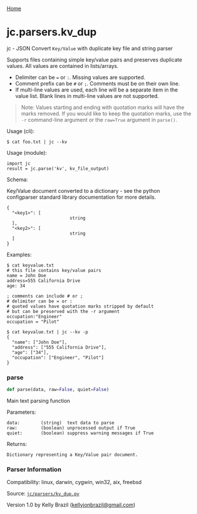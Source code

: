 [Home](https://kellyjonbrazil.github.io/jc/)
<a id="jc.parsers.kv_dup"></a>

# jc.parsers.kv\_dup

jc - JSON Convert `Key/Value` with duplicate key file and string parser

Supports files containing simple key/value pairs and preserves duplicate
values. All values are contained in lists/arrays.

- Delimiter can be `=` or `:`. Missing values are supported.
- Comment prefix can be `#` or `;`. Comments must be on their own line.
- If multi-line values are used, each line will be a separate item in the
  value list. Blank lines in multi-line values are not supported.

> Note: Values starting and ending with quotation marks will have the marks
> removed. If you would like to keep the quotation marks, use the `-r`
> command-line argument or the `raw=True` argument in `parse()`.

Usage (cli):

    $ cat foo.txt | jc --kv

Usage (module):

    import jc
    result = jc.parse('kv', kv_file_output)

Schema:

Key/Value document converted to a dictionary - see the python configparser
standard library documentation for more details.

    {
      "<key1>": [
                            string
      ],
      "<key2>": [
                            string
      ]
    }

Examples:

    $ cat keyvalue.txt
    # this file contains key/value pairs
    name = John Doe
    address=555 California Drive
    age: 34

    ; comments can include # or ;
    # delimiter can be = or :
    # quoted values have quotation marks stripped by default
    # but can be preserved with the -r argument
    occupation:"Engineer"
    occupation = "Pilot"

    $ cat keyvalue.txt | jc --kv -p
    {
      "name": ["John Doe"],
      "address": ["555 California Drive"],
      "age": ["34"],
      "occupation": ["Engineer", "Pilot"]
    }

<a id="jc.parsers.kv_dup.parse"></a>

### parse

```python
def parse(data, raw=False, quiet=False)
```

Main text parsing function

Parameters:

    data:        (string)  text data to parse
    raw:         (boolean) unprocessed output if True
    quiet:       (boolean) suppress warning messages if True

Returns:

    Dictionary representing a Key/Value pair document.

### Parser Information
Compatibility:  linux, darwin, cygwin, win32, aix, freebsd

Source: [`jc/parsers/kv_dup.py`](https://github.com/kellyjonbrazil/jc/blob/master/jc/parsers/kv_dup.py)

Version 1.0 by Kelly Brazil (kellyjonbrazil@gmail.com)
